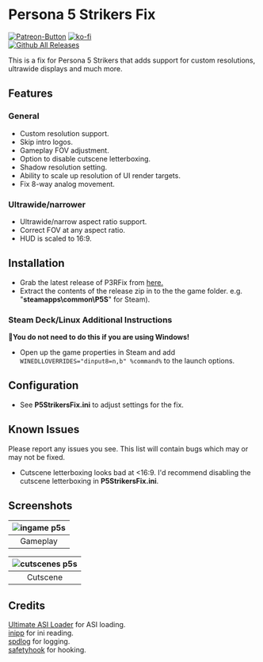 ﻿# Persona 5 Strikers Fix
[![Patreon-Button](https://github.com/Lyall/FISTFix/assets/695941/19c468ac-52af-4790-b4eb-5187c06af949)](https://www.patreon.com/Wintermance) [![ko-fi](https://ko-fi.com/img/githubbutton_sm.svg)](https://ko-fi.com/W7W01UAI9)<br />
[![Github All Releases](https://img.shields.io/github/downloads/Lyall/P5StrikersFix/total.svg)](https://github.com/Lyall/P5StrikersFix/releases)

This is a fix for Persona 5 Strikers that adds support for custom resolutions, ultrawide displays and much more.

## Features

### General
- Custom resolution support.
- Skip intro logos.
- Gameplay FOV adjustment.
- Option to disable cutscene letterboxing.
- Shadow resolution setting.
- Ability to scale up resolution of UI render targets.
- Fix 8-way analog movement.

### Ultrawide/narrower
- Ultrawide/narrow aspect ratio support.
- Correct FOV at any aspect ratio.
- HUD is scaled to 16:9.

## Installation
- Grab the latest release of P3RFix from [here.](https://github.com/Lyall/P3RFix/releases)
- Extract the contents of the release zip in to the the game folder. e.g. "**steamapps\common\P5S**" for Steam).

### Steam Deck/Linux Additional Instructions
🚩**You do not need to do this if you are using Windows!**
- Open up the game properties in Steam and add `WINEDLLOVERRIDES="dinput8=n,b" %command%` to the launch options.

## Configuration
- See **P5StrikersFix.ini** to adjust settings for the fix.

## Known Issues
Please report any issues you see.
This list will contain bugs which may or may not be fixed.

- Cutscene letterboxing looks bad at <16:9. I'd recommend disabling the cutscene letterboxing in **P5StrikersFix.ini**.

## Screenshots

| ![ingame p5s](https://github.com/Lyall/P5StrikersFix/assets/695941/8b1fed3b-5d5e-4c11-bd44-07a62360cf90) |
|:--:|
| Gameplay |

| ![cutscenes p5s](https://github.com/Lyall/P5StrikersFix/assets/695941/2018c7a4-f28c-4b07-b8ff-7cb0afeba111) |
|:--:|
| Cutscene |

## Credits
[Ultimate ASI Loader](https://github.com/ThirteenAG/Ultimate-ASI-Loader) for ASI loading. <br />
[inipp](https://github.com/mcmtroffaes/inipp) for ini reading. <br />
[spdlog](https://github.com/gabime/spdlog) for logging. <br />
[safetyhook](https://github.com/cursey/safetyhook) for hooking.
